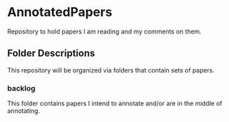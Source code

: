 # AnnotatedPapers
Repository to hold papers I am reading and my comments on them.

## Folder Descriptions

This repository will be organized via folders that contain sets of papers.

### backlog

This folder contains papers I intend to annotate and/or are in the middle of annotating.
